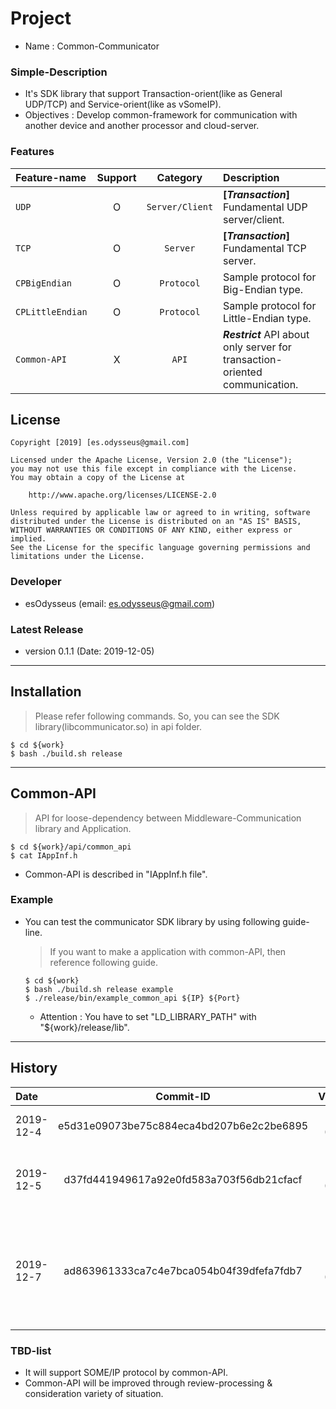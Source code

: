 # Project
- Name : Common-Communicator

### Simple-Description
- It's SDK library that support Transaction-orient(like as General UDP/TCP) and Service-orient(like as vSomeIP).
- Objectives : Develop common-framework for communication with another device and another processor and cloud-server.

### Features
Feature-name | Support | Category | Description
:---|:---:|:---:|:---
`UDP` | O | `Server/Client` | **[_Transaction_]** Fundamental UDP server/client.
`TCP` | O | `Server` | **[_Transaction_]** Fundamental TCP server.
`CPBigEndian` | O | `Protocol` | Sample protocol for Big-Endian type.
`CPLittleEndian` | O | `Protocol` | Sample protocol for Little-Endian type.
`Common-API` | X | `API` | **_Restrict_** API about only server for transaction-oriented communication.

## License
```
Copyright [2019] [es.odysseus@gmail.com]

Licensed under the Apache License, Version 2.0 (the "License");
you may not use this file except in compliance with the License.
You may obtain a copy of the License at

    http://www.apache.org/licenses/LICENSE-2.0

Unless required by applicable law or agreed to in writing, software
distributed under the License is distributed on an "AS IS" BASIS,
WITHOUT WARRANTIES OR CONDITIONS OF ANY KIND, either express or implied.
See the License for the specific language governing permissions and
limitations under the License.
```

### Developer
- esOdysseus (email: es.odysseus@gmail.com)

### Latest Release
- version 0.1.1 (Date: 2019-12-05)
---
## Installation
> Please refer following commands.
> So, you can see the SDK library(libcommunicator.so) in api folder.
```shell
$ cd ${work}
$ bash ./build.sh release
```
---
## Common-API
   > API for loose-dependency between Middleware-Communication library and Application.
   ```shell
   $ cd ${work}/api/common_api
   $ cat IAppInf.h
   ```
   - Common-API is described in "IAppInf.h file".

### Example
- You can test the communicator SDK library by using following guide-line.
   > If you want to make a application with common-API, then reference following guide.
   ```shell
   $ cd ${work}
   $ bash ./build.sh release example
   $ ./release/bin/example_common_api ${IP} ${Port}
   ```
   - Attention : You have to set "LD_LIBRARY_PATH" with "${work}/release/lib".
---
## History
Date | Commit-ID | Version | Description
:---|:---:|:---:|:---
2019-12-4 | e5d31e09073be75c884eca4bd207b6e2c2be6895 | Ver 0.1.0 | First commit for Common-Communicator.
2019-12-5 | d37fd441949617a92e0fd583a703f56db21cfacf | Ver 0.1.1 | Change folder-tree and API-design change.
2019-12-7 | ad863961333ca7c4e7bca054b04f39dfefa7fdb7 | Ver 0.1.1 | 1. Add Logger.<br> 2. UDP connected-call-back op enable.<br> 3. Remove 'using namespace std'.

### TBD-list
- It will support SOME/IP protocol by common-API.
- Common-API will be improved through review-processing & consideration variety of situation.
